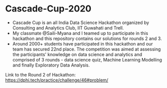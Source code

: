 # Cascade-Cup-2020
- Cascade Cup is an all India Data Science Hackathon organized by Consulting and Analytics Club, IIT Guwahati and Trell.
- My classmate @Saili-Myana and I teamed up to participate in this hackathon and this repository contains our solutions for rounds 2 and 3.
- Around 2000+ students have participated in this hackathon and our team has secured 22nd place. The competition was aimed at assessing the participants' knowledge on data science and analytics and comprised of 3 rounds - data science quiz, Machine Learning Modelling and finally Exploratory Data Analysis. 

Link to the Round 2 of Hackathon: https://dphi.tech/practice/challenge/46#problem/


